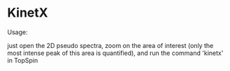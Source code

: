 # KinetX

Usage:

just open the 2D pseudo spectra, zoom on the area of interest (only the most intense peak of this area is quantified), and run the command 'kinetx' in TopSpin  

